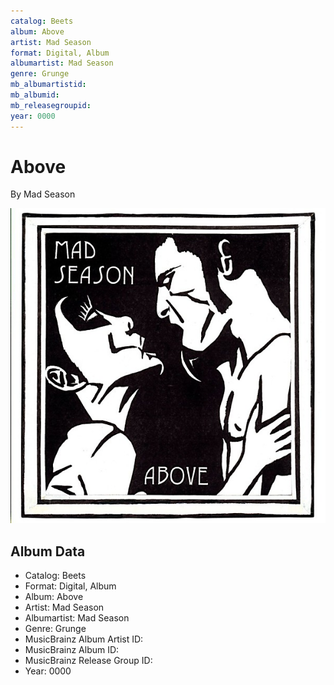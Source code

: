 ```yaml
---
catalog: Beets
album: Above
artist: Mad Season
format: Digital, Album
albumartist: Mad Season
genre: Grunge
mb_albumartistid: 
mb_albumid: 
mb_releasegroupid: 
year: 0000
---
```


# Above

By Mad Season

![](../../assets/beetscovers/Mad_Season-Above.jpg)

## Album Data

- Catalog: Beets
- Format: Digital, Album
- Album: Above
- Artist: Mad Season
- Albumartist: Mad Season
- Genre: Grunge
- MusicBrainz Album Artist ID: 
- MusicBrainz Album ID: 
- MusicBrainz Release Group ID: 
- Year: 0000

